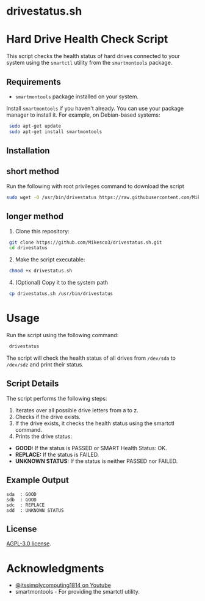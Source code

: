 # drivestatus.sh

# Hard Drive Health Check Script

This script checks the health status of hard drives connected to your system using the `smartctl` utility from the `smartmontools` package.

## Requirements

- `smartmontools` package installed on your system.

Install `smartmontools` if you haven't already. You can use your package manager to install it. For example, on Debian-based systems:

  ```sh
   sudo apt-get update
   sudo apt-get install smartmontools
  ```

## Installation

## short method
Run the following with root privileges command to download the script
``` sh
sudo wget -O /usr/bin/drivestatus https://raw.githubusercontent.com/Mikesco3/drivestatus.sh/main/drivestatus.sh && sudo chmod +x /usr/bin/drivestatus
```
## longer method
1. Clone this repository:
  ``` sh
   git clone https://github.com/Mikesco3/drivestatus.sh.git
   cd drivestatus
  ```

2. Make the script executable:
  ``` sh
   chmod +x drivestatus.sh
  ```
4. (Optional) Copy it to the system path
  ``` sh
   cp drivestatus.sh /usr/bin/drivestatus
  ```

# Usage
Run the script using the following command:
  ``` sh
   drivestatus 
  ```
The script will check the health status of all drives from `/dev/sda` to `/dev/sdz` and print their status.

## Script Details
The script performs the following steps:

1. Iterates over all possible drive letters from a to z.
2. Checks if the drive exists.
3. If the drive exists, it checks the health status using the smartctl command.
4. Prints the drive status:
  - **GOOD:** If the status is PASSED or SMART Health Status: OK.
  - **REPLACE:** If the status is FAILED.
  - **UNKNOWN STATUS:** If the status is neither PASSED nor FAILED.

## Example Output
```
sda  : GOOD
sdb  : GOOD
sdc  : REPLACE
sdd  : UNKNOWN STATUS
```

## License
<a href="https://github.com/Mikesco3/drivestatus.sh/blob/main/LICENSE" target="_blank">AGPL-3.0 license</a>.

# Acknowledgments
- <a href="https://www.youtube.com/@itssimplycomputing1814" target="_blank">@itssimplycomputing1814 on Youtube</a>
- smartmontools - For providing the smartctl utility.
